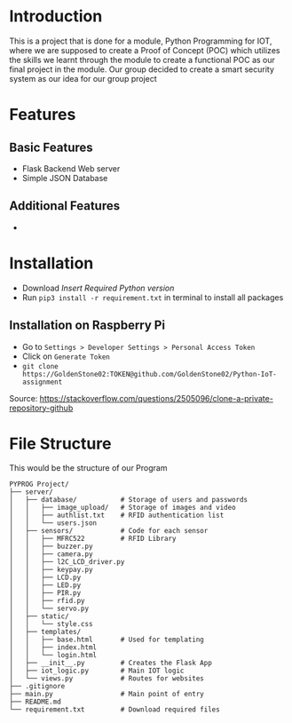 # Introduction
This is a project that is done for a module, Python Programming for IOT, where we are supposed to create a Proof of Concept (POC) which utilizes the skills we learnt through the module to create a functional POC as our final project in the module. 
Our group decided to create a smart security system as our idea for our group project

# Features
## Basic Features
- Flask Backend Web server
- Simple JSON Database

## Additional Features
- 

# Installation
 - Download *Insert Required Python version*
 - Run `pip3 install -r requirement.txt` in terminal to install all packages
## Installation on Raspberry Pi
- Go to `Settings > Developer Settings > Personal Access Token`
- Click on `Generate Token`
- `git clone https://GoldenStone02:TOKEN@github.com/GoldenStone02/Python-IoT-assignment`

Source: https://stackoverflow.com/questions/2505096/clone-a-private-repository-github 

# File Structure
This would be the structure of our Program
```
PYPROG Project/
├── server/
│   ├── database/           # Storage of users and passwords
│   │   ├── image_upload/   # Storage of images and video      
│   │   ├── authlist.txt    # RFID authentication list      
│   │   └── users.json
│   ├── sensors/            # Code for each sensor
│   │   ├── MFRC522         # RFID Library
│   │   ├── buzzer.py
│   │   ├── camera.py      
│   │   ├── l2C_LCD_driver.py      
│   │   ├── keypay.py
│   │   ├── LCD.py
│   │   ├── LED.py
│   │   ├── PIR.py
│   │   ├── rfid.py      
│   │   └── servo.py
│   ├── static/
│   │   └── style.css
│   ├── templates/
│   │   ├── base.html       # Used for templating
│   │   ├── index.html       
│   │   └── login.html
│   ├── __init__.py         # Creates the Flask App
│   ├── iot_logic.py        # Main IOT logic
│   └── views.py            # Routes for websites
├── .gitignore
├── main.py                 # Main point of entry
├── README.md
└── requirement.txt         # Download required files
```



